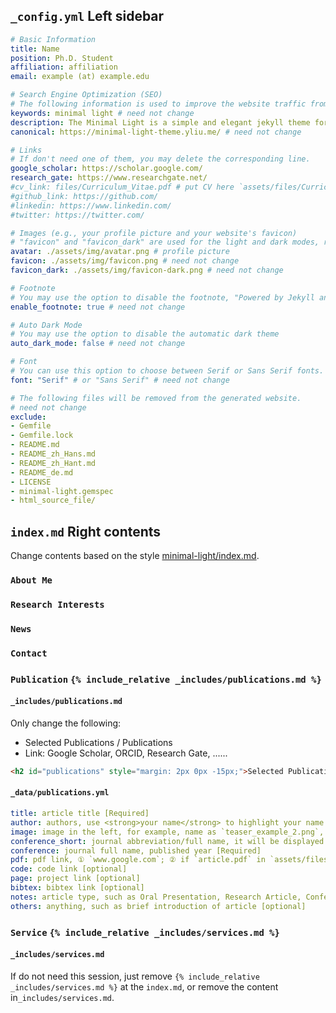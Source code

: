 ## `_config.yml` Left sidebar

  ```yaml
# Basic Information 
title: Name
position: Ph.D. Student
affiliation: affiliation
email: example (at) example.edu

# Search Engine Optimization (SEO)
# The following information is used to improve the website traffic from search engines, e.g., Google.
keywords: minimal light # need not change
description: The Minimal Light is a simple and elegant jekyll theme for academic personal homepage. # need not change
canonical: https://minimal-light-theme.yliu.me/ # need not change

# Links 
# If don't need one of them, you may delete the corresponding line.
google_scholar: https://scholar.google.com/
research_gate: https://www.researchgate.net/
#cv_link: files/Curriculum_Vitae.pdf # put CV here `assets/files/Curriculum_Vitae.pdf`
#github_link: https://github.com/
#linkedin: https://www.linkedin.com/
#twitter: https://twitter.com/

# Images (e.g., your profile picture and your website's favicon) 
# "favicon" and "favicon_dark" are used for the light and dark modes, respectively. 
avatar: ./assets/img/avatar.png # profile picture
favicon: ./assets/img/favicon.png # need not change
favicon_dark: ./assets/img/favicon-dark.png # need not change

# Footnote
# You may use the option to disable the footnote, "Powered by Jekyll and Minimal Light theme."
enable_footnote: true # need not change

# Auto Dark Mode
# You may use the option to disable the automatic dark theme
auto_dark_mode: false # need not change

# Font
# You can use this option to choose between Serif or Sans Serif fonts.
font: "Serif" # or "Sans Serif" # need not change

# The following files will be removed from the generated website.
# need not change
exclude:
  - Gemfile
  - Gemfile.lock
  - README.md
  - README_zh_Hans.md
  - README_zh_Hant.md
  - README_de.md
  - LICENSE
  - minimal-light.gemspec
  - html_source_file/
  ```

## `index.md` Right contents

Change contents based on the style [minimal-light/index.md](https://github.com/yaoyao-liu/minimal-light/blob/main/index.md?plain=1).

### `About Me`

### `Research Interests`

### `News`

### `Contact`

### `Publication`  `{% include_relative _includes/publications.md %}`

#### `_includes/publications.md`

Only change the following:

- Selected Publications / Publications
- Link: Google Scholar, ORCID, Research Gate, ......

```html
<h2 id="publications" style="margin: 2px 0px -15px;">Selected Publications <temp style="font-size:15px;">[</temp><a href="https://scholar.google.com/citations?hl=en&user=AzL39ZoAAAAJ&view_op=list_works" target="_blank" style="font-size:15px;">Google Scholar</a><temp style="font-size:15px;">]</temp><temp style="font-size:15px;">[</temp><a href="https://www.researchgate.net/profile/Dong-Chen-68" target="_blank" style="font-size:15px;">Research Gate</a><temp style="font-size:15px;">]</temp></h2>
```

#### `_data/publications.yml`

```yaml
title: article title [Required]
author: authors, use <strong>your name</strong> to highlight your name [Required]
image: image in the left, for example, name as `teaser_example_2.png`, and put in `assets/img` , then write here, `./assets/img/teaser_example_2.png`  [optional]
conference_short: journal abbreviation/full name, it will be displayed in the upper left corner of the image [optional]
conference: journal full name, published year [Required]
pdf: pdf link, ① `www.google.com`; ② if `article.pdf` in `assets/files`, here `/assets/files/article.pdf` [optional]
code: code link [optional]
page: project link [optional]
bibtex: bibtex link [optional]
notes: article type, such as Oral Presentation, Research Article, Conference Article, ...... [optional]
others: anything, such as brief introduction of article [optional]
```

### `Service`  `{% include_relative _includes/services.md %}`

#### `_includes/services.md`

If do not need this session, just remove `{% include_relative _includes/services.md %}` at the `index.md`, or remove the content in`_includes/services.md`.
